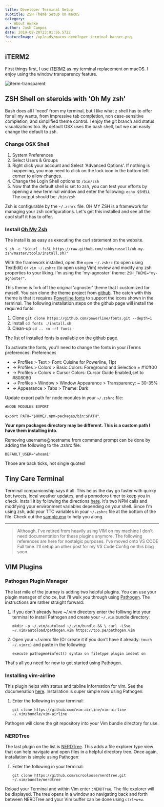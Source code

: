 ```yaml
---
title: Developer Terminal Setup
subtitle: ZSH Theme Setup on macOS
category:
  - About Awake
author: Josh Campos
date: 2019-09-20T23:01:56.572Z
featureImage: /uploads/macos-developer-terminal-banner.png
---
```

## iTERM2

First things first, I use [iTERM2](https://www.iterm2.com) as my terminal replacement on macOS. I enjoy using the window transparency feature.

![iterm-transparent](/assets/images/post_images/2019-01-01-developer-terminal-setup/iterm-transparent.png)

## ZSH Shell on steroids with 'Oh My zsh'

Bash does all I 'need' from my terminal, but I like what z shell has to offer for all my wants, from impressive tab completion, non case-sensitive completion, and simplified theme control. I enjoy the git branch and status visualizations too. By default OSX uses the bash shell, but we can easily change the default to zsh.

### Change OSX Shell

1. System Preferences
1. Select Users & Groups
1. Right click your account and Select 'Advanced Options'. If nothing is happening, you may need to click on the lock icon in the bottom left corner to allow changes.
1. Change the Login Shell options to `/bin/zsh`
1. Now that the default shell is set to zsh, you can test your efforts by opening a new terminal window and enter the following:
   `echo $SHELL`
   The output should be: `/bin/zsh`

Zsh is configurable by the `~/.zshrc` file. OH MY ZSH is a framework for managing your zsh configurations. Let's get this installed and see all the cool stuff it has to offer.

### Install [Oh My Zsh](http://ohmyz.sh)

The install is as easy as executing the curl statement on the website.

`$ sh -c "$(curl -fsSL https://raw.github.com/robbyrussell/oh-my-zsh/master/tools/install.sh)"`

With the framework installed, open the `open ~/.zshrc` (to open using TextEdit) or `vim ~/.zshrc` (to open using Vim) review and modify any zsh properties to your liking.
I'm using the 'my-agnoster' theme:
`ZSH_THEME="my-agnoster"`.

This theme is fork off the original 'agnoster' theme that I customized for myself.  You can clone the theme project from [github](https://github.com/jshcmps/my-agnoster-zsh-theme).
The catch with this theme is that it requires [Powerline fonts](https://github.com/powerline/fonts) to support the icons shown in the terminal. The following installation steps on the github page will install the required fonts.

1. Clone
   `git clone https://github.com/powerline/fonts.git --depth=1`
1. Install
   `cd fonts ./install.sh`
1. Clean-up
   `cd .. rm -rf fonts`

The list of installed fonts is available on the github page.

To activate the fonts, you'll need to change the fonts in your iTerms preferences:
Preferences  
- -> Profiles > Text > Font: Cuisine for Powerline, 11pt
- -> Profiles > Colors > Basic Colors: Foreground and Selection = #10ff00
- -> Profiles > Colors > Cursor Colors: Cursor Guide Enabled,set to #808080
- -> Profiles > Window > Window Appearance > Transparency: ~ 30-35% 
- -> Appearance > Tabs > Theme: Dark

Update export path for node modules in your `~/.zshrc` file:

`#NODE MODULES EXPORT`

`export PATH="$HOME/.npm-packages/bin:$PATH"`.

**Your npm packages directory may be different. This is a custom path I have them installing into.**

Removing username@hostname from command prompt can be done by adding the following to the .zshrc file: 

`DEFAULT_USER='whoami'` 

Those are back ticks, not single quotes!

## Tiny Care Terminal

Terminal companionship says it all. This helps the day go faster with quirky bot tweets, local weather updates, and a pomodoro timer to keep you in check.
Install it by following the directions [here](https://github.com/notwaldorf/tiny-care-terminal). It's two NPM calls and modifying your environment variables depending on your shell. Since I'm using zsh, add your TTC variables in your `~/.zshrc` file at the bottom of the file. Check out the [sample.env](https://github.com/notwaldorf/tiny-care-terminal/blob/master/sample.env) to help you along.

----

> Although, I've retired from heavily using VIM on my machine I don't need documentation for these plugins anymore.  The following references are here for nostalgic purposes. I've moved onto VS CODE Full time.  I'll setup an other post for my VS Code Config on this blog soon. 

## VIM Plugins


### Pathogen Plugin Manager

The last mile of the journey is adding two helpful plugins. You can use your plugin manager of choice, but I'll walk you through using [Pathogen](https://github.com/tpope/vim-pathogen). The instructions are rather straight forward:

1. If you don't already have ~/.vim directory enter the folliwng into your terminal to install Pathogen and create your `~/.vim` bundle directory:

   `mkdir -p ~/.vim/autoload ~/.vim/bundle && \ curl -LSso ~/.vim/autoload/pathogen.vim https://tpo.pe/pathogen.vim`
1. Open your ~/.vimrc file (Or create it if you don't have it already: `touch ~/.vimrc)` and paste in the following:

   `execute pathogen#infect() syntax on filetype plugin indent on`

That's all you need for now to get started using Pathogen.

### Installing vim-airline

This plugin helps with status and tabline information for vim. See the documenation [here](https://github.com/vim-airline/vim-airline). Installation is super simple now using Pathogen:

1. Enter the following in your terminal: 

    `git clone https://github.com/vim-airline/vim-airline ~/.vim/bundle/vim-airline`

Pathogen will clone the git repository into your Vim bundle directory for use.

### NERDTree

The last plugin on the list is [NERDTree](https://github.com/scrooloose/nerdtree). This adds a file explorer type view that can help navigate and open files in a helpful directory tree.
Once again, installation is simple using Pathogen:

1. Enter the following in your terminal: 

    `git clone https://github.com/scrooloose/nerdtree.git ~/.vim/bundle/nerdtree`

Reload your Terminal and within Vim enter `:NERDTree`. The file explorer will be displayed. The tree opens in a window so navigating back and forth between NERDTree and your Vim buffer can be done using `ctrl+w+w`.
